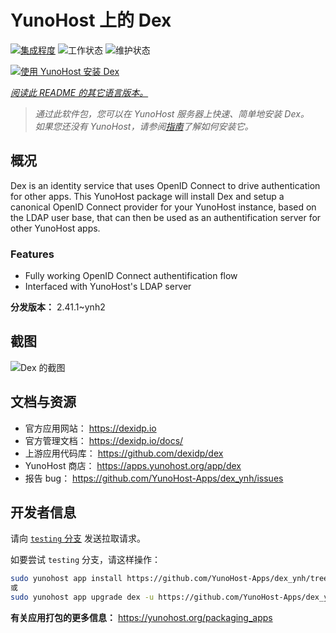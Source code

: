 <!--
注意：此 README 由 <https://github.com/YunoHost/apps/tree/master/tools/readme_generator> 自动生成
请勿手动编辑。
-->

# YunoHost 上的 Dex

[![集成程度](https://dash.yunohost.org/integration/dex.svg)](https://ci-apps.yunohost.org/ci/apps/dex/) ![工作状态](https://ci-apps.yunohost.org/ci/badges/dex.status.svg) ![维护状态](https://ci-apps.yunohost.org/ci/badges/dex.maintain.svg)

[![使用 YunoHost 安装 Dex](https://install-app.yunohost.org/install-with-yunohost.svg)](https://install-app.yunohost.org/?app=dex)

*[阅读此 README 的其它语言版本。](./ALL_README.md)*

> *通过此软件包，您可以在 YunoHost 服务器上快速、简单地安装 Dex。*  
> *如果您还没有 YunoHost，请参阅[指南](https://yunohost.org/install)了解如何安装它。*

## 概况

Dex is an identity service that uses OpenID Connect to drive authentication for other apps.
This YunoHost package will install Dex and setup a canonical OpenID Connect provider for your YunoHost instance, based on the LDAP user base, that can then be used as an authentification server for other YunoHost apps.

### Features

- Fully working OpenID Connect authentification flow
- Interfaced with YunoHost's LDAP server


**分发版本：** 2.41.1~ynh2

## 截图

![Dex 的截图](./doc/screenshots/Dex_screenshot.png)

## 文档与资源

- 官方应用网站： <https://dexidp.io>
- 官方管理文档： <https://dexidp.io/docs/>
- 上游应用代码库： <https://github.com/dexidp/dex>
- YunoHost 商店： <https://apps.yunohost.org/app/dex>
- 报告 bug： <https://github.com/YunoHost-Apps/dex_ynh/issues>

## 开发者信息

请向 [`testing` 分支](https://github.com/YunoHost-Apps/dex_ynh/tree/testing) 发送拉取请求。

如要尝试 `testing` 分支，请这样操作：

```bash
sudo yunohost app install https://github.com/YunoHost-Apps/dex_ynh/tree/testing --debug
或
sudo yunohost app upgrade dex -u https://github.com/YunoHost-Apps/dex_ynh/tree/testing --debug
```

**有关应用打包的更多信息：** <https://yunohost.org/packaging_apps>
